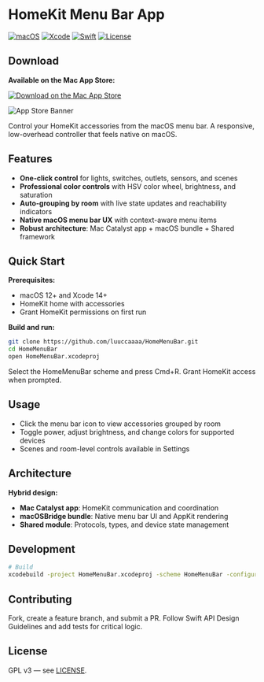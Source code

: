 # HomeKit Menu Bar App

[![macOS](https://img.shields.io/badge/macOS-12.0+-blue.svg)](https://www.apple.com/macos/)
[![Xcode](https://img.shields.io/badge/Xcode-14.0+-green.svg)](https://developer.apple.com/xcode/)
[![Swift](https://img.shields.io/badge/Swift-5.0+-orange.svg)](https://swift.org/)
[![License](https://img.shields.io/badge/License-GPL%20v3-yellow.svg)](LICENSE)

## Download

**Available on the Mac App Store:**

[![Download on the Mac App Store](https://developer.apple.com/app-store/marketing/guidelines/images/badge-download-on-the-mac-app-store.svg)](https://apps.apple.com/ch/app/homemenubar/id6749576769)


![App Store Banner](https://i.imgur.com/Q8l7WNY.jpeg)

Control your HomeKit accessories from the macOS menu bar. A responsive, low-overhead controller that feels native on macOS.



## Features

- **One-click control** for lights, switches, outlets, sensors, and scenes
- **Professional color controls** with HSV color wheel, brightness, and saturation
- **Auto-grouping by room** with live state updates and reachability indicators
- **Native macOS menu bar UX** with context-aware menu items
- **Robust architecture**: Mac Catalyst app + macOS bundle + Shared framework

## Quick Start

**Prerequisites:**
- macOS 12+ and Xcode 14+
- HomeKit home with accessories
- Grant HomeKit permissions on first run

**Build and run:**
```bash
git clone https://github.com/luuccaaaa/HomeMenuBar.git
cd HomeMenuBar
open HomeMenuBar.xcodeproj
```

Select the HomeMenuBar scheme and press Cmd+R. Grant HomeKit access when prompted.

## Usage

- Click the menu bar icon to view accessories grouped by room
- Toggle power, adjust brightness, and change colors for supported devices
- Scenes and room-level controls available in Settings

## Architecture

**Hybrid design:**
- **Mac Catalyst app**: HomeKit communication and coordination
- **macOSBridge bundle**: Native menu bar UI and AppKit rendering  
- **Shared module**: Protocols, types, and device state management

## Development

```bash
# Build
xcodebuild -project HomeMenuBar.xcodeproj -scheme HomeMenuBar -configuration Debug build
```

## Contributing

Fork, create a feature branch, and submit a PR. Follow Swift API Design Guidelines and add tests for critical logic.

## License

GPL v3 — see [LICENSE](LICENSE).
